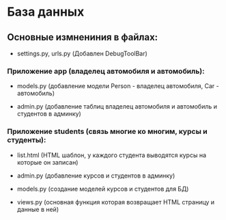 
# База данных

## Основные измнениния в файлах:
* settings.py, urls.py (Добавлен DebugToolBar)
### Приложение app (владелец автомобиля и автомобиль):
* models.py (добавление модели Person - владелец автомобиля, Car - автомобиль)

* admin.py (добавление таблиц владелец автомобиля и автомобиль и студентов в админку)
 
### Приложение students (связь многие ко многим, курсы и студенты):
* list.html (HTML шаблон, у каждого студента выводятся курсы на которые он записан)

* admin.py (добавление курсов и студентов в админку)

* models.py (создание моделей курсов и студентов для БД)

* views.py (основная функция которая возвращает HTML страницу и данные в ней)


